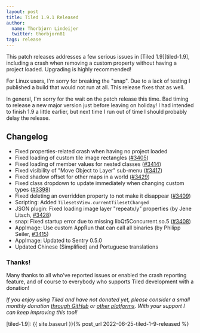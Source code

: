 ```yaml
---
layout: post
title: Tiled 1.9.1 Released
author:
  name: Thorbjørn Lindeijer
  twitter: thorbjorn81
tags: release
---
```


This patch releases addresses a few serious issues in [Tiled 1.9][tiled-1.9],
including a crash when removing a custom property without having a project
loaded. Upgrading is highly recommended!

For Linux users, I'm sorry for breaking the "snap". Due to a lack of testing I
published a build that would not run at all. This release fixes that as well.

In general, I'm sorry for the wait on the patch release this time. Bad timing
to release a new major version just before leaving on holiday! I had intended
to finish 1.9 a little earlier, but next time I run out of time I should
probably delay the release.

Changelog
---------

*   Fixed properties-related crash when having no project loaded
*   Fixed loading of custom tile image rectangles ([#3405](https://github.com/mapeditor/tiled/issues/3405))
*   Fixed loading of member values for nested classes ([#3414](https://github.com/mapeditor/tiled/issues/3414))
*   Fixed visibility of "Move Object to Layer" sub-menu ([#3417](https://github.com/mapeditor/tiled/issues/3417))
*   Fixed shadow offset for other maps in a world ([#3429](https://github.com/mapeditor/tiled/issues/3429))
*   Fixed class dropdown to update immediately when changing custom types ([#3398](https://github.com/mapeditor/tiled/issues/3398))
*   Fixed deleting an overridden property to not make it disappear ([#3409](https://github.com/mapeditor/tiled/issues/3409))
*   Scripting: Added `TilesetsView.currentTilesetChanged`
*   JSON plugin: Fixed loading image layer "repeatx/y" properties (by Jene Litsch, [#3428](https://github.com/mapeditor/tiled/pull/3428))
*   snap: Fixed startup error due to missing libQt5Concurrent.so.5 ([#3408](https://github.com/mapeditor/tiled/issues/3408))
*   AppImage: Use custom AppRun that can call all binaries (by Philipp Seiler, [#3415](https://github.com/mapeditor/tiled/pull/3415))
*   AppImage: Updated to Sentry 0.5.0
*   Updated Chinese (Simplified) and Portuguese translations

### Thanks!

Many thanks to all who've reported issues or enabled the crash reporting
feature, and of course to everybody who supports Tiled development with a
donation!

_If you enjoy using Tiled and have not donated yet, please consider a small monthly donation [through GitHub](https://github.com/sponsors/bjorn) or [other platforms](https://www.mapeditor.org/donate). With your support I can keep improving this tool!_

[tiled-1.9]: {{ site.baseurl }}{% post_url 2022-06-25-tiled-1-9-released %}
